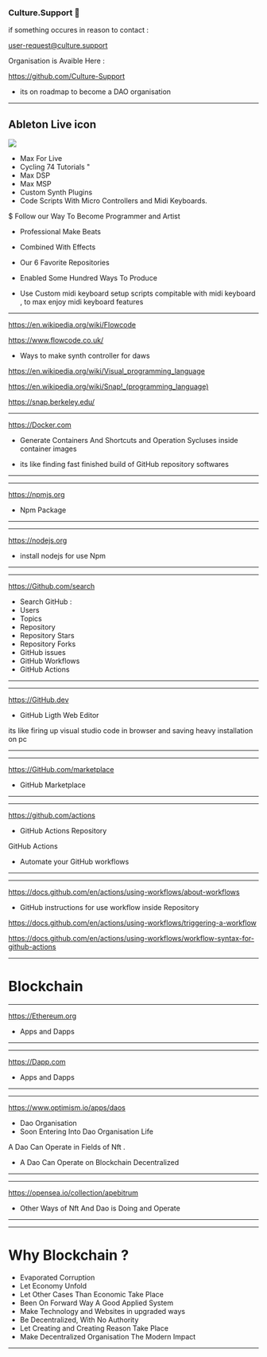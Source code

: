 ### Culture.Support 👋




if something occures in reason to contact :

user-request@culture.support






Organisation is Avaible Here : 


https://github.com/Culture-Support


- its on roadmap to become a DAO organisation 

---------



Ableton Live icon
-------------------
![](https://cloud.githubusercontent.com/assets/7797479/6123652/12002f48-b0fd-11e4-908c-804b7f02d2b4.png)


- Max For Live
- Cycling 74 Tutorials "
- Max DSP
- Max MSP
- Custom Synth Plugins
- Code Scripts With Micro Controllers and Midi Keyboards.



$ Follow our Way To Become Programmer and Artist 

- Professional Make Beats 
- Combined With Effects

- Our 6 Favorite Repositories
- Enabled Some Hundred Ways To Produce 
- Use Custom midi keyboard setup scripts compitable
with midi keyboard , to max enjoy midi keyboard features

----------





https://en.wikipedia.org/wiki/Flowcode



https://www.flowcode.co.uk/



- Ways to make synth controller for daws 


https://en.wikipedia.org/wiki/Visual_programming_language


https://en.wikipedia.org/wiki/Snap!_(programming_language)

https://snap.berkeley.edu/


------------


https://Docker.com

- Generate Containers And Shortcuts and Operation
Sycluses inside container images 


- its like finding fast finished build 
of GitHub repository softwares 

----------------




---------

https://npmjs.org

- Npm Package 

----------------




---------

https://nodejs.org

- install nodejs for use Npm

----------------



---------

https://Github.com/search

- Search GitHub : 
- Users
- Topics 
- Repository 
- Repository Stars 
- Repository Forks
- GitHub issues 
- GitHub Workflows
- GitHub Actions 

----------------



---------

https://GitHub.dev

- GitHub Ligth Web Editor

its like firing up visual studio code in browser
and saving heavy installation on pc 

----------------




---------

https://GitHub.com/marketplace

- GitHub Marketplace



----------------


---------

https://github.com/actions

- GitHub Actions Repository 


GitHub Actions

- Automate your GitHub workflows

----------------








---------

https://docs.github.com/en/actions/using-workflows/about-workflows

- GitHub instructions for use workflow inside
Repository

https://docs.github.com/en/actions/using-workflows/triggering-a-workflow

https://docs.github.com/en/actions/using-workflows/workflow-syntax-for-github-actions


----------------

# Blockchain 


---------

https://Ethereum.org

- Apps and Dapps  

----------------



---------

https://Dapp.com

- Apps and Dapps  

----------------


---------

https://www.optimism.io/apps/daos

- Dao Organisation 
- Soon Entering Into Dao Organisation Life

 A Dao Can Operate in Fields of Nft .
- A Dao Can Operate on Blockchain Decentralized 
----------------




---------

https://opensea.io/collection/apebitrum

- Other Ways of Nft And Dao is Doing and Operate 

----------------


---------



# Why Blockchain ?

- Evaporated Corruption
- Let Economy Unfold
- Let Other Cases Than Economic Take Place
- Been On Forward Way A Good Applied System
- Make Technology and Websites in upgraded ways 
- Be Decentralized, With No Authority
- Let Creating and Creating Reason Take Place
- Make Decentralized Organisation The Modern 
Impact 

----------------




